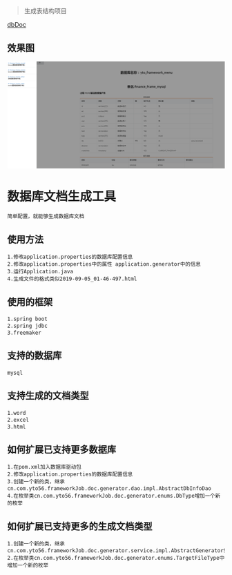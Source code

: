 
> 生成表结构项目
 
[dbDoc](https://gitee.com/zjz0812/dbDoc.git)

	
效果图  
----
 ![table](../images/table.jpg)

数据库文档生成工具
====
    简单配置，就能够生成数据库文档

使用方法  
----
    1.修改application.properties的数据库配置信息  
    2.修改application.properties中的属性 application.generator中的信息
    3.运行Application.java  
    4.生成文件的格式类似2019-09-05_01-46-497.html

使用的框架  
----
    1.spring boot  
    2.spring jdbc  
    3.freemaker  

支持的数据库 
----
    mysql  
    
支持生成的文档类型
----
	1.word
	2.excel
	3.html

如何扩展已支持更多数据库
----
    1.在pom.xml加入数据库驱动包
    2.修改application.properties的数据库配置信息
    3.创建一个新的类，继承cn.com.yto56.frameworkJob.doc.generator.dao.impl.AbstractDbInfoDao
    4.在枚举类cn.com.yto56.frameworkJob.doc.generator.enums.DbType增加一个新的枚举
    
如何扩展已支持更多的生成文档类型
----
	1.创建一个新的类，继承cn.com.yto56.frameworkJob.doc.generator.service.impl.AbstractGeneratorServiceImpl
	2.在枚举类cn.com.yto56.frameworkJob.doc.generator.enums.TargetFileType中增加一个新的枚举
	